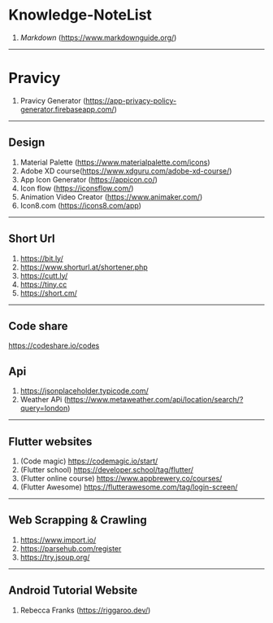 # Knowledge-NoteList

1. *Markdown*  (https://www.markdownguide.org/)
-------

# Pravicy
1. Pravicy Generator (https://app-privacy-policy-generator.firebaseapp.com/)

---
##  **Design** 
1. Material Palette (https://www.materialpalette.com/icons)
2. Adobe XD course(https://www.xdguru.com/adobe-xd-course/)
3. App Icon Generator (https://appicon.co/)
4. Icon flow (https://iconsflow.com/)
5. Animation Video Creator (https://www.animaker.com/)
6. Icon8.com  (https://icons8.com/app)
---

## Short Url 
1. https://bit.ly/
2. https://www.shorturl.at/shortener.php
3. https://cutt.ly/
4. https://tiny.cc
5. https://short.cm/

---
## Code share
https://codeshare.io/codes

## Api
1. https://jsonplaceholder.typicode.com/
2. Weather APi (https://www.metaweather.com/api/location/search/?query=london)
----

## Flutter websites
1. (Code magic) https://codemagic.io/start/
2. (Flutter school) https://developer.school/tag/flutter/ 
3. (Flutter online course) https://www.appbrewery.co/courses/
4. (Flutter Awesome) https://flutterawesome.com/tag/login-screen/
-------

## Web Scrapping & Crawling
1. https://www.import.io/
2. https://parsehub.com/register
3. https://try.jsoup.org/
------

## Android Tutorial Website
1. Rebecca Franks (https://riggaroo.dev/)

